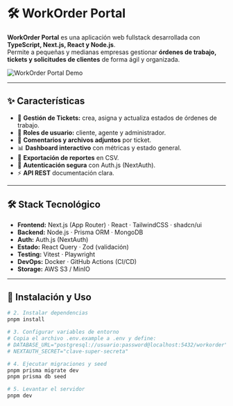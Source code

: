 # 🛠️ WorkOrder Portal

**WorkOrder Portal** es una aplicación web fullstack desarrollada con **TypeScript, Next.js, React y Node.js**.  
Permite a pequeñas y medianas empresas gestionar **órdenes de trabajo, tickets y solicitudes de clientes** de forma ágil y organizada.

![WorkOrder Portal Demo](https://via.placeholder.com/1000x400.png?text=WorkOrder+Portal+Demo)

---

## ✨ Características

- 📌 **Gestión de Tickets:** crea, asigna y actualiza estados de órdenes de trabajo.  
- 👥 **Roles de usuario:** cliente, agente y administrador.  
- 💬 **Comentarios y archivos adjuntos** por ticket.  
- 📊 **Dashboard interactivo** con métricas y estado general.  
- 📂 **Exportación de reportes** en CSV.  
- 🔑 **Autenticación segura** con Auth.js (NextAuth).  
- ⚡ **API REST** documentación clara.  

---

## 🛠️ Stack Tecnológico

- **Frontend:** Next.js (App Router) · React · TailwindCSS · shadcn/ui  
- **Backend:** Node.js · Prisma ORM · MongoDB  
- **Auth:** Auth.js (NextAuth)  
- **Estado:** React Query · Zod (validación)  
- **Testing:** Vitest · Playwright  
- **DevOps:** Docker · GitHub Actions (CI/CD)  
- **Storage:** AWS S3 / MinIO  

---

## 🚀 Instalación y Uso

```bash
# 2. Instalar dependencias
pnpm install

# 3. Configurar variables de entorno
# Copia el archivo .env.example a .env y define:
# DATABASE_URL="postgresql://usuario:password@localhost:5432/workorder"
# NEXTAUTH_SECRET="clave-super-secreta"

# 4. Ejecutar migraciones y seed
pnpm prisma migrate dev
pnpm prisma db seed

# 5. Levantar el servidor
pnpm dev

